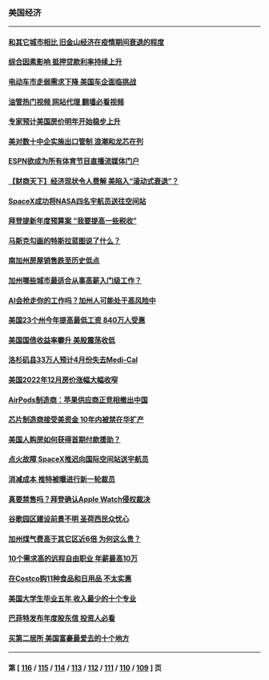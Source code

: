 ### 美国经济
---
#### [和其它城市相比 旧金山经济在疫情期间衰退的程度](../../pages/ncid1078158/n13942218.md?03040445) 
#### [综合因素影响 抵押贷款利率持续上升](../../pages/ncid1078158/n13942175.md?03040445) 
#### [电动车市走弱需求下降 美国车企面临挑战](../../pages/ncid1078158/n13941949.md?03040445) 
#### [油管热门视频 网站代理 翻墙必看视频](http://138.2.39.72:81/youtube.html?epic-marker?03040445)
#### [专家预计美国房价明年开始稳步上升](../../pages/ncid1078158/n13941809.md?03040445) 
#### [美对数十中企实施出口管制 浪潮和龙芯在列](../../pages/ncid1078158/n13941870.md?03040445) 
#### [ESPN欲成为所有体育节目直播流媒体门户](../../pages/ncid1078158/n13941891.md?03040445) 
#### [【财商天下】经济现状令人费解 美陷入“滚动式衰退”？](../../pages/ncid1078158/n13941807.md?03040445) 
#### [SpaceX成功将NASA四名宇航员送往空间站](../../pages/ncid1078158/n13941501.md?03040445) 
#### [拜登提新年度预算案 “我要提高一些税收”](../../pages/ncid1078158/n13941043.md?03040445) 
#### [马斯克勾画的特斯拉蓝图说了什么？](../../pages/ncid1078158/n13941025.md?03040445) 
#### [南加州房屋销售跌至历史低点](../../pages/ncid1078158/n13941074.md?03040445) 
#### [加州哪些城市最适合从事高薪入门级工作？](../../pages/ncid1078158/n13940510.md?03040445) 
#### [AI会抢走你的工作吗？加州人可能处于高风险中](../../pages/ncid1078158/n13940442.md?03040445) 
#### [美国23个州今年提高最低工资 840万人受惠](../../pages/ncid1078158/n13940409.md?03040445) 
#### [美国国债收益率攀升 美股震荡收低](../../pages/ncid1078158/n13940265.md?03040445) 
#### [洛杉矶县33万人预计4月份失去Medi-Cal](../../pages/ncid1078158/n13940341.md?03040445) 
#### [美国2022年12月房价涨幅大幅收窄](../../pages/ncid1078158/n13940231.md?03040445) 
#### [AirPods制造商：苹果供应商正竞相撤出中国](../../pages/ncid1078158/n13940125.md?03040445) 
#### [芯片制造商接受美资金 10年内被禁在华扩产](../../pages/ncid1078158/n13940080.md?03040445) 
#### [美国人购房如何获得首期付款援助？](../../pages/ncid1078158/n13939707.md?03040445) 
#### [点火故障 SpaceX推迟向国际空间站送宇航员](../../pages/ncid1078158/n13939487.md?03040445) 
#### [消减成本 推特被曝进行新一轮裁员](../../pages/ncid1078158/n13939475.md?03040445) 
#### [真要禁售吗？拜登确认Apple Watch侵权裁决](../../pages/ncid1078158/n13939225.md?03040445) 
#### [谷歌园区建设前景不明 圣荷西民众忧心](../../pages/ncid1078158/n13939148.md?03040445) 
#### [加州煤气费高于其它区近6倍 为何这么贵？](../../pages/ncid1078158/n13939111.md?03040445) 
#### [10个需求高的远程自由职业 年薪最高10万](../../pages/ncid1078158/n13933143.md?03040445) 
#### [在Costco购11种食品和日用品 不太实惠](../../pages/ncid1078158/n13926811.md?03040445) 
#### [美国大学生毕业五年 收入最少的十个专业](../../pages/ncid1078158/n13938257.md?03040445) 
#### [巴菲特发布年度股东信 投资人必看](../../pages/ncid1078158/n13938230.md?03040445) 
#### [买第二居所 美国富豪最爱去的十个地方](../../pages/ncid1078158/n13938247.md?03040445) 

---
#### 第 [ [116](./116.md?03040445) / [115](./115.md?03040445) / [114](./114.md?03040445) / [113](./113.md?03040445) / [112](./112.md?03040445) / [111](./111.md?03040445) / [110](./110.md?03040445) / [109](./109.md?03040445) ] 页
